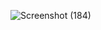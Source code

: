 ![Screenshot (184)](https://user-images.githubusercontent.com/63710339/210786514-7ea3f073-3b7a-4d92-b0dc-6c752752b92d.png)
